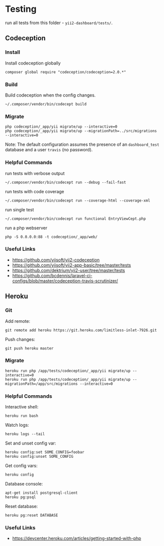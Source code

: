 # Testing

run all tests from this folder - `yii2-dashboard/tests/`.


## Codeception

### Install

Install codeception globally

```
composer global require "codeception/codeception=2.0.*"
```

### Build

Build codeception when the config changes.

```
~/.composer/vendor/bin/codecept build
```

### Migrate

```
php codeception/_app/yii migrate/up --interactive=0
php codeception/_app/yii migrate/up --migrationPath=../src/migrations --interactive=0
```

Note: The default configuration assumes the presence of an `dashboard_test` database and a user `travis` (no password).

### Helpful Commands

run tests with verbose output

```
~/.composer/vendor/bin/codecept run --debug --fail-fast
```

run tests with code coverage

```
~/.composer/vendor/bin/codecept run --coverage-html --coverage-xml
```

run single test

```
~/.composer/vendor/bin/codecept run functional EntryViewCept.php
```

run a php webserver

```
php -S 0.0.0.0:88 -t codeception/_app/web/
```

### Useful Links

- https://github.com/yiisoft/yii2-codeception
- https://github.com/yiisoft/yii2-app-basic/tree/master/tests
- https://github.com/dektrium/yii2-user/tree/master/tests
- https://github.com/bcdennis/laravel-ci-configs/blob/master/codeception-travis-scrutinizer/


## Heroku

### Git

Add remote:
```
git remote add heroku https://git.heroku.com/limitless-inlet-7926.git
```

Push changes:
```
git push heroku master
```

### Migrate

```
heroku run php /app/tests/codeception/_app/yii migrate/up --interactive=0
heroku run php /app/tests/codeception/_app/yii migrate/up --migrationPath=/app/src/migrations --interactive=0
```

### Helpful Commands

Interactive shell:
```
heroku run bash
```

Watch logs:
```
heroku logs --tail
```

Set and unset config var:
```
heroku config:set SOME_CONFIG=foobar
heroku config:unset SOME_CONFIG
```

Get config vars:
```
heroku config
```

Database console:
```
apt-get install postgresql-client
heroku pg:psql
```

Reset database:
```
heroku pg:reset DATABASE
```

### Useful Links

- https://devcenter.heroku.com/articles/getting-started-with-php